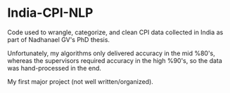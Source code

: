 # India-CPI-NLP

Code used to wrangle, categorize, and clean CPI data collected in India as part of Nadhanael GV's PhD thesis. 

Unfortunately, my algorithms only delivered accuracy in the mid %80's, whereas the supervisors required accuracy in the high %90's, so the data was hand-processed in the end.

My first major project (not well written/organized).
